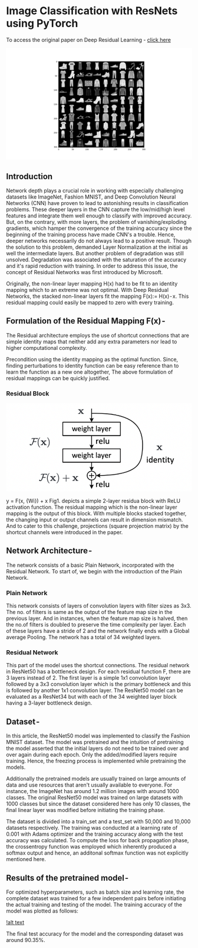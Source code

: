 # Image Classification with ResNets using PyTorch

To access the original paper on Deep Residual Learning - [click here](https://arxiv.org/pdf/1512.03385.pdf) 

![alt text](https://github.com/Aditib2409/PyTorch_ResNets_FashionMNIST/blob/main/batch_images.jpg)

## Introduction
Network depth plays a crucial role in working with especially challenging datasets like ImageNet, Fashion MNIST, and Deep Convolution Neural Networks (CNN) have proven to lead to astonishing results in classification problems. These deeper layers in the CNN capture the low/mid/high level features and integrate them well enough to classify with improved accuracy. But, on the contrary, with more layers, the problem of vanishing/exploding gradients, which hamper the convergence of the training accuracy since the beginning of the training process have made CNN's a trouble. Hence, deeper networks necessarily do not always lead to a positive result. Though the solution to this problem, demanded Layer Normalization at the initial as well the intermediate layers. But another problem of degradation was still unsolved. Degradation was associated with the saturation of the accuracy and it's rapid reduction with training. In order to address this issue, the concept of Residual Networks was first introduced by Microsoft. 

Originally, the non-linear layer mapping H(x) had to be fit to an identity mapping which to an extreme was not optimal. With Deep Residual Networks, the stacked non-linear layers fit the mapping F(x):= H(x) - x. This residual mapping could easily be mapped to zero with every training. 

## Formulation of the Residual Mapping F(x) - 
The Residual architecture employs the use of shortcut connections that are simple identity maps that neither add any extra parameters nor lead to higher computational complexity. 

Precondition using the identity mapping as the optimal function. Since, finding perturbations to identity function can be easy reference than to learn the function as a new one altogether, The above formulation of residual mappings can be quickly justified.

### Residual Block

![Fig 1. Residual Block. Source of the image - "Deep Residual Learning for Image Recognition" by Kaiming et.al.,](https://github.com/Aditib2409/PyTorch_ResNets_FashionMNIST/blob/main/Screen%20Shot%202021-12-31%20at%205.16.42%20PM.png)

y = F(x, {Wi}) + x
Fig1. depicts a simple 2-layer residua block with ReLU activation function. The residual mapping which is the non-linear layer mapping is the output of this block. With multiple blocks stacked together, the changing input or output channels can result in dimension mismatch. And to cater to this challenge, projections (square projection matrix) by the shortcut channels were introduced in the paper. 

## Network Architecture - 
The network consists of a basic Plain Network, incorporated with the Residual Network. To start of, we begin with the introduction of the Plain Network.

### Plain Network
This network consists of layers of convolution layers with filter sizes as 3x3. The no. of filters is same as the output of the feature map size in the previous layer. And in instances, when the feature map size is halved, then the no.of filters is doubled to preserve the time complexity per layer. Each of these layers have a stride of 2 and the network finally ends with a Global average Pooling. The network has a total of 34 weighted layers.

### Residual Network
This part of the model uses the shortcut connections. The residual network in ResNet50 has a bottleneck design. For each residual function F, there are 3 layers instead of 2. The first layer is a simple 1x1 convolution layer followed by a 3x3 convolution layer which is the primary bottleneck and this is followed by another 1x1 convolution layer. The ResNet50 model can be evaluated as a ResNet34 but with each of the 34 weighted layer block having a 3-layer bottleneck design.

## Dataset - 
In this article, the ResNet50 model was implemented to classify the Fashion MNIST dataset. The model was pretrained and the intuition of pretraining the model asserted that the initial layers do not need to be trained over and over again during each epoch. Only the added/modified layers require training. Hence, the freezing process is implemented while pretraining the models. 

Additionally the pretrained models are usually trained on large amounts of data and use resources that aren't usually available to everyone. For instance, the ImageNet has around 1.2 million images with around 1000 classes.
The original ResNet50 model was trained on large datasets with 1000 classes but since the dataset considered here has only 10 classes, the final linear layer was modified before initiating the training phase.

The dataset is divided into a train_set and a test_set with 50,000 and 10,000 datasets respectively. The training was conducted at a learning rate of 0.001 with Adams optimizer and the training accuracy along with the test accuracy was calculated. To compute the loss for back propagation phase, the crossentropy function
was employed which inherently produced a softmax output and hence, an additonal softmax function was not explicitly mentioned here.

## Results of the pretrained model -

For optimized hyperparameters, such as batch size and learning rate, the complete dataset was trained for a few independent pairs before initiating the actual training and testing of the model. The training accuracy of the model was plotted as follows:

[!alt text](https://github.com/Aditib2409/PyTorch_ResNets_FashionMNIST/blob/main/Screen%20Shot%202022-01-01%20at%201.56.11%20AM.png)

The final test accuracy for the model and the corresponding dataset was around 90.35%. 




